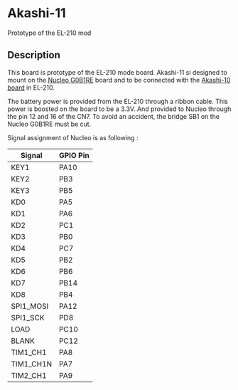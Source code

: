 # Akashi-11
Prototype of the EL-210 mod 

## Description

This board is prototype of the EL-210 mode board. Akashi-11 si designed to mount on the 
[Nucleo G0B1RE](https://www.st.com/ja/evaluation-tools/nucleo-g0b1re.html) board and 
to be connected with the  [Akashi-10 board](https://github.com/suikan4github/Akashi-10) in EL-210. 

The battery power is provided from the EL-210 through a ribbon cable. This power is 
boosted on the board to be a 3.3V. And provided to Nucleo through the pin 12 and 16 of 
the CN7. To avoid an accident, the bridge SB1 on the Nucleo G0B1RE must be cut. 

Signal assignment of Nucleo is as following : 

| Signal | GPIO Pin |
|-|-|
| KEY1 | PA10 |
| KEY2 | PB3 |
| KEY3 | PB5 |
| KD0 | PA5 |
| KD1 | PA6 |
| KD2 | PC1 |
| KD3 | PB0 |
| KD4 | PC7 |
| KD5 | PB2 |
| KD6 | PB6 |
| KD7 | PB14 |
| KD8 | PB4 |
| SPI1_MOSI | PA12 |
| SPI1_SCK | PD8 |
| LOAD | PC10 |
| BLANK | PC12 |
| TIM1_CH1 | PA8 |
| TIM1_CH1N | PA7 |
| TIM2_CH1 | PA9 |
